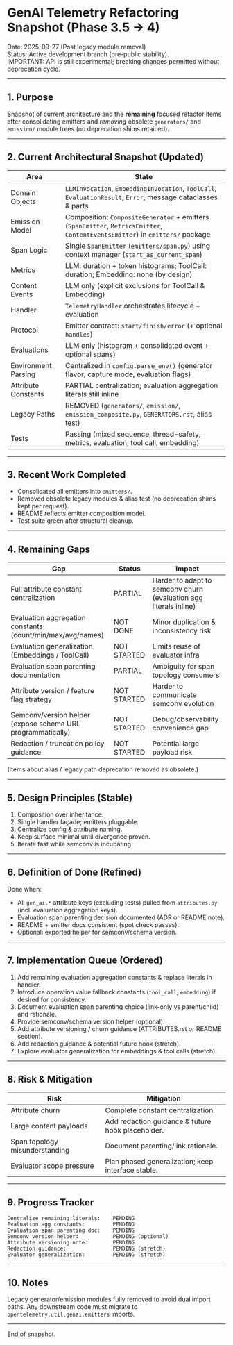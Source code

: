 # GenAI Telemetry Refactoring Snapshot (Phase 3.5 → 4)

Date: 2025-09-27 (Post legacy module removal)  
Status: Active development branch (pre-public stability).  
IMPORTANT: API is still experimental; breaking changes permitted without deprecation cycle.

---
## 1. Purpose
Snapshot of current architecture and the **remaining** focused refactor items after consolidating emitters and *removing* obsolete `generators/` and `emission/` module trees (no deprecation shims retained).

---
## 2. Current Architectural Snapshot (Updated)
| Area | State |
|------|-------|
| Domain Objects | `LLMInvocation`, `EmbeddingInvocation`, `ToolCall`, `EvaluationResult`, `Error`, message dataclasses & parts |
| Emission Model | Composition: `CompositeGenerator` + emitters (`SpanEmitter`, `MetricsEmitter`, `ContentEventsEmitter`) in `emitters/` package |
| Span Logic | Single `SpanEmitter` (`emitters/span.py`) using context manager (`start_as_current_span`) |
| Metrics | LLM: duration + token histograms; ToolCall: duration; Embedding: none (by design) |
| Content Events | LLM only (explicit exclusions for ToolCall & Embedding) |
| Handler | `TelemetryHandler` orchestrates lifecycle + evaluation |
| Protocol | Emitter contract: `start/finish/error` (+ optional `handles`) |
| Evaluations | LLM only (histogram + consolidated event + optional spans) |
| Environment Parsing | Centralized in `config.parse_env()` (generator flavor, capture mode, evaluation flags) |
| Attribute Constants | PARTIAL centralization; evaluation aggregation literals still inline |
| Legacy Paths | REMOVED (`generators/`, `emission/`, `emission_composite.py`, `GENERATORS.rst`, alias test) |
| Tests | Passing (mixed sequence, thread-safety, metrics, evaluation, tool call, embedding) |

---
## 3. Recent Work Completed
- Consolidated all emitters into `emitters/`.
- Removed obsolete legacy modules & alias test (no deprecation shims kept per request).
- README reflects emitter composition model.
- Test suite green after structural cleanup.

---
## 4. Remaining Gaps
| Gap | Status | Impact |
|-----|--------|--------|
| Full attribute constant centralization | PARTIAL | Harder to adapt to semconv churn (evaluation agg literals inline) |
| Evaluation aggregation constants (count/min/max/avg/names) | NOT DONE | Minor duplication & inconsistency risk |
| Evaluation generalization (Embeddings / ToolCall) | NOT STARTED | Limits reuse of evaluator infra |
| Evaluation span parenting documentation | PARTIAL | Ambiguity for span topology consumers |
| Attribute version / feature flag strategy | NOT STARTED | Harder to communicate semconv evolution |
| Semconv/version helper (expose schema URL programmatically) | NOT STARTED | Debug/observability convenience gap |
| Redaction / truncation policy guidance | NOT STARTED | Potential large payload risk |

(Items about alias / legacy path deprecation removed as obsolete.)

---
## 5. Design Principles (Stable)
1. Composition over inheritance.
2. Single handler façade; emitters pluggable.
3. Centralize config & attribute naming.
4. Keep surface minimal until divergence proven.
5. Iterate fast while semconv is incubating.

---
## 6. Definition of Done (Refined)
Done when:
- All `gen_ai.*` attribute keys (excluding tests) pulled from `attributes.py` (incl. evaluation aggregation keys).
- Evaluation span parenting decision documented (ADR or README note).
- README + emitter docs consistent (spot check passes).
- Optional: exported helper for semconv/schema version.

---
## 7. Implementation Queue (Ordered)
1. Add remaining evaluation aggregation constants & replace literals in handler.
2. Introduce operation value fallback constants (`tool_call`, `embedding`) if desired for consistency.
3. Document evaluation span parenting choice (link-only vs parent/child) and rationale.
4. Provide semconv/schema version helper (optional).
5. Add attribute versioning / churn guidance (ATTRIBUTES.rst or README section).
6. Add redaction guidance & potential future hook (stretch).
7. Explore evaluator generalization for embeddings & tool calls (stretch).

---
## 8. Risk & Mitigation
| Risk | Mitigation |
|------|-----------|
| Attribute churn | Complete constant centralization. |
| Large content payloads | Add redaction guidance & future hook placeholder. |
| Span topology misunderstanding | Document parenting/link rationale. |
| Evaluator scope pressure | Plan phased generalization; keep interface stable. |

---
## 9. Progress Tracker
```
Centralize remaining literals:    PENDING
Evaluation agg constants:         PENDING
Evaluation span parenting doc:    PENDING
Semconv version helper:           PENDING (optional)
Attribute versioning note:        PENDING
Redaction guidance:               PENDING (stretch)
Evaluator generalization:         PENDING (stretch)
```

---
## 10. Notes
Legacy generator/emission modules fully removed to avoid dual import paths. Any downstream code must migrate to `opentelemetry.util.genai.emitters` imports.

---
End of snapshot.
